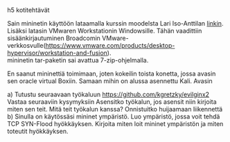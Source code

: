 h5 kotitehtävät 

Sain mininetin käyttöön lataamalla kurssin moodelsta Lari Iso-Anttilan [linkin](https://hhmoodle.haaga-helia.fi/mod/url/view.php?id=3246688).  
Lisäksi latasin VMwaren Workstationin Windowsille. Tähän vaadittiin sisäänkirjautuminen Broadcomin VMware-verkkosvulle(https://www.vmware.com/products/desktop-hypervisor/workstation-and-fusion).  
mininetin tar-paketin sai avattua 7-zip-ohjelmalla. 

En saanut mininettiä toimimaan, joten kokeilin toista konetta, jossa avasin sen oracle virtual Boxiin. Samaan mihin on alussa asennettu Kali. 
Avasin 





a) Tutustu seuraavaan työkaluun
https://github.com/kgretzky/evilginx2
Vastaa seuraaviin kysymyksiin
Asensitko työkalun, jos asensit niin kirjoita miten sen teit.
Mitä teit työkalun kanssa?
Onnistuitko huijaamaan liikennettä
b) Sinulla on käytössäsi mininet ympäristö. Luo ympäristö, jossa voit tehdä TCP SYN-Flood hyökkäyksen.
Kirjoita miten loit mininet ympäristön ja miten toteutit hyökkäyksen.
